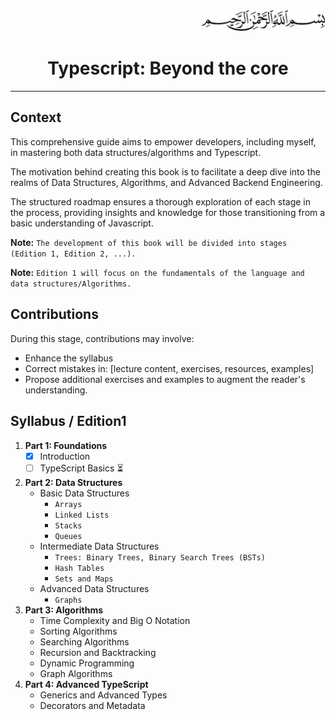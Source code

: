 <p align="end">
<img  src="./ressources/00.jpg" alt="bismillah" width="200">
</p>

<h1 style="text-align: center;">Typescript: Beyond the core</h1>

----


## Context
This comprehensive guide aims to empower developers, including myself, in mastering both data structures/algorithms and Typescript.

The motivation behind creating this book is to facilitate a deep dive into the realms of Data Structures, Algorithms, and Advanced Backend Engineering.

The structured roadmap ensures a thorough exploration of each stage in the process, providing insights and knowledge for those transitioning from a basic understanding of Javascript.

**Note:** `The development of this book will be divided into stages (Edition 1, Edition 2, ...).`

**Note:** `Edition 1 will focus on the fundamentals of the language and data structures/Algorithms.`

## Contributions
During this stage, contributions may involve:
- Enhance the syllabus
- Correct mistakes in: [lecture content, exercises, resources, examples]
- Propose additional exercises and examples to augment the reader's understanding.

## Syllabus / Edition1

1. **Part 1: Foundations**
    - [x] Introduction 
    - [ ] TypeScript Basics :hourglass_flowing_sand:
1. **Part 2: Data Structures**
    - Basic Data Structures
        - `Arrays`
        - `Linked Lists`
        - `Stacks`
        - `Queues`
    - Intermediate Data Structures
        - `Trees: Binary Trees, Binary Search Trees (BSTs)`
        - `Hash Tables`
        - `Sets and Maps`
    - Advanced Data Structures
        - `Graphs`
1. **Part 3: Algorithms**
    - Time Complexity and Big O Notation
    - Sorting Algorithms
    - Searching Algorithms
    - Recursion and Backtracking
    - Dynamic Programming
    - Graph Algorithms
1. **Part 4: Advanced TypeScript**
    - Generics and Advanced Types
    - Decorators and Metadata

[c]: :white_check_mark:
[s]: :hourglass_flowing_sand: